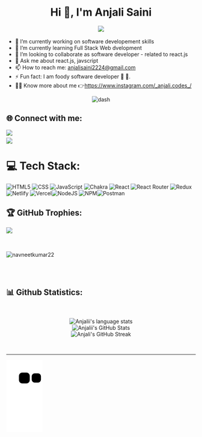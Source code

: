 <h1 align="center">Hi 👋, I'm Anjali Saini</h1>
<div align="center">
 <img src="https://readme-typing-svg.herokuapp.com?font=Crimson+Text&pause=1000&color=29F742&background=9FFF3A00&center=true&vCenter=true&width=435&lines=ASPIRING+FULL+STACK+WEB+DEVELOPER;FRONTEND+DEVELOPER;QUICK+LEARNER"/>
 </div>


 - 🔭 I’m currently working on software developement skills
- 🌱 I’m currently learning Full Stack Web dvelopment
- 👯 I’m looking to collaborate as software developer - related to react.js
- 💬 Ask me about react.js, javscript
- 📫 How to reach me: anjalisaini2224@gmail.com
- ⚡ Fun fact: I am foody software developer 🍕 🍔.
- 👨‍💻 Know more about me 👉https://www.instagram.com/_anjali.codes_/
 
 <div align="center">
  <img src="https://user-images.githubusercontent.com/73097560/115834477-dbab4500-a447-11eb-908a-139a6edaec5c.gif" alt="dash" />
</div>
 
 
 ## 🌐 Connect with me:
<a href="https://www.linkedin.com/in/anjalicode/" target="_blank">
<img height="25" src="https://img.shields.io/badge/LinkedIn-0077B5?style=for-the-badge&logo=linkedin&logoColor=white">
</a> 
<br>
<a href="https://hashnode.com/@Anjalisaini" target="blank"><img align="center" src="https://img.shields.io/badge/Hashnode-2962FF?style=for-the-badge&logo=hashnode&logoColor=white" /></a>

 
 # 💻 Tech Stack:
![HTML5](https://img.shields.io/badge/html5-%23E34F26.svg?style=for-the-badge&logo=html5&logoColor=white) ![CSS](https://img.shields.io/badge/css3-%231572B6.svg?style=for-the-badge&logo=css3&logoColor=white)  ![JavaScript](https://img.shields.io/badge/javascript-%23323330.svg?style=for-the-badge&logo=javascript&logoColor=%23F7DF1E) ![Chakra](https://img.shields.io/badge/chakra-%234ED1C5.svg?style=for-the-badge&logo=chakraui&logoColor=white)  ![React](https://img.shields.io/badge/react-%2320232a.svg?style=for-the-badge&logo=react&logoColor=%2361DAFB) ![React Router](https://img.shields.io/badge/React_Router-CA4245?style=for-the-badge&logo=react-router&logoColor=white) ![Redux](https://img.shields.io/badge/redux-%23593d88.svg?style=for-the-badge&logo=redux&logoColor=white)  ![Netlify](https://img.shields.io/badge/netlify-%23000000.svg?style=for-the-badge&logo=netlify&logoColor=#00C7B7) ![Vercel](https://img.shields.io/badge/vercel-%23000000.svg?style=for-the-badge&logo=vercel&logoColor=white)![NodeJS](https://img.shields.io/badge/node.js-6DA55F?style=for-the-badge&logo=node.js&logoColor=white) ![NPM](https://img.shields.io/badge/NPM-%23000000.svg?style=for-the-badge&logo=npm&logoColor=white)![Postman](https://img.shields.io/badge/Postman-FF6C37?style=for-the-badge&logo=postman&logoColor=white) 


## 🏆 GitHub Trophies:
![](https://github-profile-trophy.vercel.app/?username=Anjaliicode&theme=radical&no-frame=false&no-bg=true&margin-w=4)

<br>

<p align="left"> <img src="https://komarev.com/ghpvc/?username=Anjaliicode&label=Profile%20views&color=0e75b6&style=flat" alt="navneetkumar22" height="20"/> </p>

<br>
</br>
<h2>📊 Github Statistics: </h2>
<div align="center">

  <br />
  
![Anjalii's language stats](https://github-readme-stats.vercel.app/api/top-langs/?username=Anjaliicode&theme=react)
<br/>
![Anjalii's GitHub Stats](https://github-readme-stats.vercel.app/api?username=Anjaliicode&count_private=true&theme=react)
<br/>
![Anjali's GitHub Streak](https://github-readme-streak-stats.herokuapp.com?user=Anjaliicode&theme=react&border_radius=6.5&date_format=M%20j%5B%2C%20Y%5D)


<br/>

</div>
<hr/>

![Snake animation](https://github.com/Anjaliicode/Anjaliicode/blob/output/github-snake.svg)
